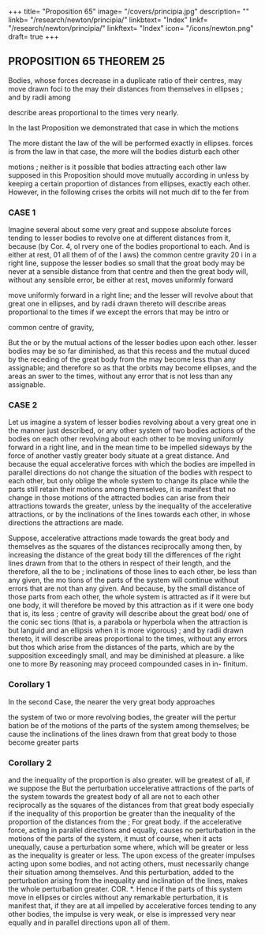 +++
title= "Proposition 65"
image= "/covers/principia.jpg"
description= ""
linkb= "/research/newton/principia/"
linkbtext= "Index"
linkf= "/research/newton/principia/"
linkftext= "Index"
icon= "/icons/newton.png"
draft= true
+++

## PROPOSITION 65 THEOREM 25

Bodies, whose forces decrease in a duplicate ratio of their centres, may move
drawn foci to the 
may
their distances from
themselves in ellipses ; and by radii
among

describe areas proportional to the times very
nearly.

In the last Proposition we demonstrated that case in which the motions

The more distant the law of the
will be performed exactly in ellipses.
forces is from the law in that case, the more will the bodies disturb each
other

motions
;
neither
is it
possible that bodies
attracting each other
law supposed in this Proposition should move
mutually according
in
unless
by keepirg a certain proportion of distances from
ellipses,
exactly
each other.
However, in the following crises the orbits will not much dif
to the
fer
from

### CASE 1

Imagine several
about some very great
and suppose absolute forces tending to
lesser bodies to revolve
one at different distances from
it,
because (by Cor. 4, ol
rvery one of the bodies proportional to each. And
is either at rest, 01
all
them
of
of
the I aws) the common centre
gravity
20 i
in a right line, suppose the lesser bodies so small
that the groat body may be never at a sensible distance from that centre
and then the great body will, without any sensible error, be either at rest,
moves uniformly forward

move uniformly forward in a right line; and the lesser will revolve
about that great one in ellipses, and by radii drawn thereto will describe
areas proportional to the times if we except the errors that may be intro
or

common centre of gravity,

But the
or by the mutual actions of the lesser bodies upon each other.
lesser bodies may be so far diminished, as that this recess and the mutual
duced by the receding of the great body from the
may become less than any assignable;
and therefore so as that the orbits may become ellipses, and the areas an
swer to the times, without any error that is not less than any assignable.

### CASE 2

Let us imagine a system of lesser bodies revolving about a very great one in the manner just described, or any other system of two bodies actions of the bodies on each other revolving about each other to be moving uniformly forward in a right line, and in the mean time to be impelled sideways by the force of another vastly greater body situate at a great distance. And because the equal accelerative forces with which the bodies are impelled in parallel directions do not change the situation of the bodies with respect to each other, but only oblige the whole system to change its place while the parts still retain their motions among themselves, it is manifest that no change in those motions of the attracted bodies can arise from their attractions towards the greater, unless by the inequality of the accelerative attractions, or by the inclinations of the lines towards each other, in whose directions the attractions are made.

Suppose, accelerative attractions made towards the great body
and
themselves
as the squares of the distances reciprocally
among
then, by increasing the distance of the great body till the differences of fhe
right lines drawn from that to the others in respect of their length, and the
therefore, all the
to
be
;
inclinations of those lines to each other, be less than any given, the mo
tions of the parts of the system will continue without errors that are not
than any given. And because, by the small distance of those parts from
each other, the whole system is attracted as if it were but one body, it will
therefore be moved by this attraction as if it were one body
that is, its
less
;
centre of gravity will describe about the great bod/ one of the conic sec
tions (that is, a parabola or hyperbola when the attraction is but languid
and an
ellipsis
when
it is
more vigorous)
;
and by radii drawn
thereto,
it
will describe areas proportional to the times, without any errors but thos
which arise from the distances of the parts, which are by the supposition exceedingly small, and may be diminished at pleasure.
a
like
one
to
more
By
reasoning
may proceed
compounded cases in in-
finitum.

### Corollary 1

In the second Case, the nearer the very great body approaches

the system of two or more
revolving bodies, the greater will the pertur
bation be of the motions of the parts of the system
among themselves; be
cause the inclinations of the lines drawn from that great body to those
become greater
parts

### Corollary 2

and the inequality of the proportion is also greater.
will be greatest of all, if we suppose the
But the perturbation
uccelerative attractions of the parts of the system towards the greatest
body
of all are not to each other reciprocally as the squares of the distances
from that great body especially if the inequality of this proportion be
greater than the inequality of the proportion of the distances from the
;
For
great body.
if the
accelerative force, acting
in parallel
directions
and equally, causes no perturbation in the motions of the parts of the
system, it must of course, when it acts unequally, cause a perturbation some
where, which will be greater or less as the inequality is greater or less.
The
upon
excess of the greater impulses acting upon some bodies, and not acting
others, must necessarily change their situation among themselves. And
this perturbation, added to the perturbation arising from the inequality
and inclination of the lines, makes the whole perturbation greater.
COR. *. Hence if the parts of this system move in ellipses or circles
without any remarkable perturbation,
it is
manifest that,
if
they are at
all
impelled by accelerative forces tending to any other bodies, the impulse is
very weak, or else is impressed very near equally and in parallel directions
upon
all
of them.


